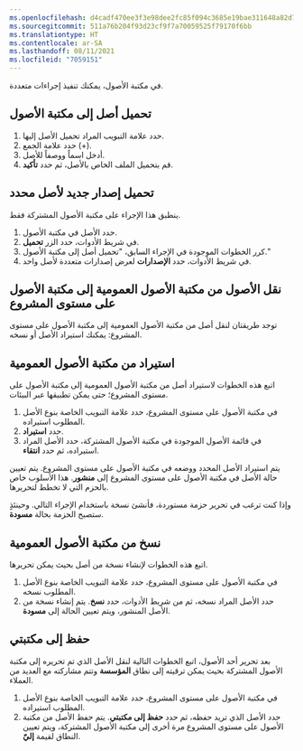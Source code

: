 ```yaml
---
ms.openlocfilehash: d4cadf470ee3f3e98dee2fc85f094c3685e19bae311648a82d79fe2fab12ecc6
ms.sourcegitcommit: 511a76b204f93d23cf9f7a70059525f79170f6bb
ms.translationtype: HT
ms.contentlocale: ar-SA
ms.lasthandoff: 08/11/2021
ms.locfileid: "7059151"
---
```

في مكتبة الأصول، يمكنك تنفيذ إجراءات متعددة.

## <a name="upload-an-asset-to-the-asset-library"></a>تحميل أصل إلى مكتبة الأصول
1.  حدد علامة التبويب المراد تحميل الأصل إليها.
2.  حدد علامة الجمع (+).
3.  أدخل اسماً ووصفاً للأصل.
4.  قم بتحميل الملف الخاص بالأصل، ثم حدد **تأكيد**.

## <a name="upload-a-new-version-for-a-specific-asset"></a>تحميل إصدار جديد لأصل محدد
ينطبق هذا الإجراء على مكتبة الأصول المشتركة فقط. 

1.  حدد الأصل في مكتبة الأصول.
2.  في شريط الأدوات، حدد الزر **تحميل**.
3.  كرر الخطوات الموجودة في الإجراء السابق، "تحميل أصل إلى مكتبة الأصول."
4.  في شريط الأدوات، حدد **الإصدارات** لعرض إصدارات متعددة لأصل واحد.

## <a name="move-assets-from-the-global-asset-library-to-the-project-level-asset-library"></a>نقل الأصول من مكتبة الأصول العمومية إلى مكتبة الأصول على مستوى المشروع

توجد طريقتان لنقل أصل من مكتبة الأصول العمومية إلى مكتبة الأصول على مستوى المشروع: يمكنك استيراد الأصل أو نسخه.

## <a name="import-from-the-global-asset-library"></a>استيراد من مكتبة الأصول العمومية
اتبع هذه الخطوات لاستيراد أصل من مكتبة الأصول العمومية إلى مكتبة الأصول على مستوى المشروع؛ حتى يمكن تطبيقها عبر البيئات.

1.  في مكتبة الأصول على مستوى المشروع، حدد علامة التبويب الخاصة بنوع الأصل المطلوب استيراده.
2.  حدد **استيراد**.
3.  في قائمة الأصول الموجودة في مكتبة الأصول المشتركة، حدد الأصل المراد استيراده، ثم حدد **انتقاء**.


يتم استيراد الأصل المحدد ووضعه في مكتبة الأصول على مستوى المشروع. يتم تعيين حالة الأصل في مكتبة الأصول على مستوى المشروع إلى **منشور**. هذا الأسلوب خاص بالحزم التي لا تخطط لتحريرها. 

وإذا كنت ترغب في تحرير حزمة مستوردة، فأنشئ نسخة باستخدام الإجراء التالي. وحينئذٍ ستصبح الحزمة بحالة **مسودة**.

## <a name="copy-from-the-global-asset-library"></a>نسخ من مكتبة الأصول العمومية
اتبع هذه الخطوات لإنشاء نسخة من أصل بحيث يمكن تحريرها.

1.  في مكتبة الأصول على مستوى المشروع، حدد علامة التبويب الخاصة بنوع الأصل المطلوب نسخه.
2.  حدد الأصل المراد نسخه، ثم من شريط الأدوات، حدد **نسخ**. يتم إنشاء نسخة من الأصل المنشور، ويتم تعيين الحالة إلى **مسودة**.

## <a name="save-to-my-library"></a>حفظ إلى مكتبتي
بعد تحرير أحد الأصول، اتبع الخطوات التالية لنقل الأصل الذي تم تحريره إلى مكتبة الأصول المشتركة بحيث يمكن ترقيته إلى نطاق **المؤسسة** وتتم مشاركته مع العديد من العملاء.
1.  في مكتبة الأصول على مستوى المشروع، حدد علامة التبويب الخاصة بنوع الأصل المطلوب استيراده.
2.  حدد الأصل الذي تريد حفظه، ثم حدد **حفظ إلى مكتبتي**.
يتم حفظ الأصل من مكتبة الأصول على مستوى المشروع مرة أخرى إلى مكتبة الأصول المشتركة، ويتم تعيين النطاق لقيمة **إليّ**.


 
